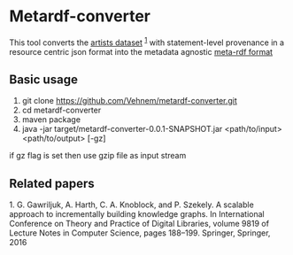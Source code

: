 # Metardf-converter

This tool converts the [artists dataset](https://bitbucket.org/GlebGawriljuk/aifb-isi-knowledgegraphconstruction/src/160d080404f3097b5f267ce61197643bc299a449/KG_final.json.gz?at=master&fileviewer=file-view-default) <sup>[1](#ref1)</sup> with  statement-level provenance in a resource centric json format into the metadata agnostic [meta-rdf format](https://github.com/AKSW/meta-rdf)

## Basic usage

1. git clone https://github.com/Vehnem/metardf-converter.git
1. cd metardf-converter 
1. maven package
1. java -jar target/metardf-converter-0.0.1-SNAPSHOT.jar <path/to/input> <path/to/output> [-gz]

if gz flag is set then use gzip file as input stream

##  Related papers

<a name="ref1"> 1. </a> G. Gawriljuk, A. Harth, C. A. Knoblock, and P. Szekely. A scalable approach to incrementally building knowledge graphs. In International Conference on Theory and Practice of Digital Libraries, volume 9819 of Lecture Notes in Computer Science, pages 188–199. Springer, Springer, 2016

